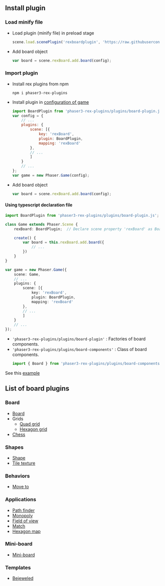 
## Install plugin

### Load minify file

- Load plugin (minify file) in preload stage
    ```javascript
    scene.load.scenePlugin('rexboardplugin', 'https://raw.githubusercontent.com/rexrainbow/phaser3-rex-notes/master/dist/rexboardplugin.min.js', 'rexBoard', 'rexBoard');
    ```
- Add board object
    ```javascript
    var board = scene.rexBoard.add.board(config);
    ```

### Import plugin

- Install rex plugins from npm
    ```
    npm i phaser3-rex-plugins
    ```
- Install plugin in [configuration of game](game.md#configuration)
    ```javascript
    import BoardPlugin from 'phaser3-rex-plugins/plugins/board-plugin.js';
    var config = {
        // ...
        plugins: {
            scene: [{
                key: 'rexBoard',
                plugin: BoardPlugin,
                mapping: 'rexBoard'
            },
            // ...
            ]
        }
        // ...
    };
    var game = new Phaser.Game(config);
    ```
- Add board object
    ```javascript
    var board = scene.rexBoard.add.board(config);
    ```

#### Using typescript declaration file

```typescript
import BoardPlugin from 'phaser3-rex-plugins/plugins/board-plugin.js';

class Game extends Phaser.Scene {
    rexBoard: BoardPlugin;  // Declare scene property 'rexBoard' as BoardPlugin type

    create() {
        var board = this.rexBoard.add.board({
            // ...
        })
    }
}

var game = new Phaser.Game({
    scene: Game,
    // ...
    plugins: {
        scene: [{
            key: 'rexBoard',
            plugin: BoardPlugin,
            mapping: 'rexBoard'
        },
        // ...
        ]
    }
    // ...
});
```

- `'phaser3-rex-plugins/plugins/board-plugin'` : Factories of board components.
- `'phaser3-rex-plugins/plugins/board-components'` : Class of board components.
    ```typescript
    import { Board } from 'phaser3-rex-plugins/plugins/board-components';
    ```

See this [example](https://github.com/rexrainbow/phaser3-rex-notes/blob/master/examples/board/touch-event-ts.ts)

## List of board plugins

### Board

- [Board](board.md)
- Grids
    - [Quad grid](board-quadgrid.md)
    - [Hexagon grid](board-hexagongrid.md)
- [Chess](board-chessdata.md)

### Shapes

- [Shape](board-shape.md)
- [Tile texture](board-texture.md)

### Behaviors

- [Move to](board-moveto.md)

### Applications

- [Path finder](board-pathfinder.md)
- [Monopoly](board-monopoly.md)
- [Field of view](board-fieldofview.md)
- [Match](board-match.md)
- [Hexagon map](board-hexagonmap.md)

### Mini-board

- [Mini-board](board-miniboard.md)

### Templates

- [Bejeweled](board-bejeweled.md)